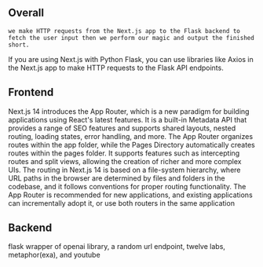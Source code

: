 ## Overall

`we make HTTP requests from the Next.js app to the Flask backend to fetch the user input then we perform our magic and output the finished short.`

If you are using Next.js with Python Flask, you can use libraries like Axios in the Next.js app to make HTTP requests to the Flask API endpoints.

## Frontend

Next.js 14 introduces the App Router, which is a new paradigm for building applications using React's latest features. It is a built-in Metadata API that provides a range of SEO features and supports shared layouts, nested routing, loading states, error handling, and more. The App Router organizes routes within the app folder, while the Pages Directory automatically creates routes within the pages folder. It supports features such as intercepting routes and split views, allowing the creation of richer and more complex UIs. The routing in Next.js 14 is based on a file-system hierarchy, where URL paths in the browser are determined by files and folders in the codebase, and it follows conventions for proper routing functionality. The App Router is recommended for new applications, and existing applications can incrementally adopt it, or use both routers in the same application

## Backend

flask wrapper of openai library, a random url endpoint, twelve labs, metaphor(exa), and youtube
